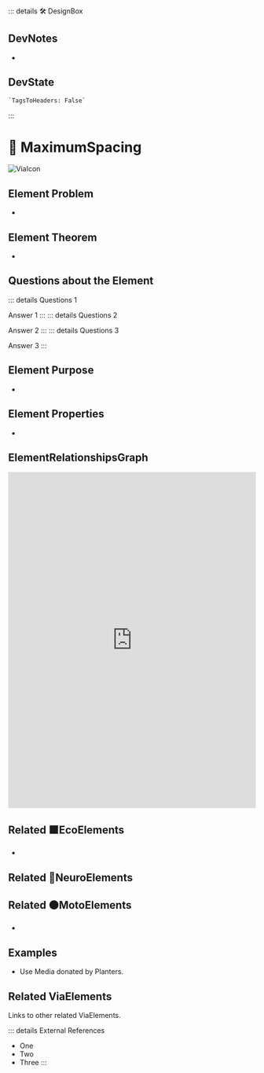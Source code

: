 ::: details 🛠 <dev>DesignBox</dev>

## DevNotes

-

## DevState

```py
`TagsToHeaders: False`
```

:::

# 🔻 <via>MaximumSpacing</via>

![ViaIcon](/Via/Via_Icon.png)

## Element Problem

-

## Element Theorem

-

## Questions about the Element

::: details Questions 1

Answer 1
:::
::: details Questions 2

Answer 2
:::
::: details Questions 3

Answer 3
:::

## Element Purpose

-

## Element Properties

-

## ElementRelationshipsGraph

<iframe
    width="100%"
    height="684"
    frameborder="0"
    src="https://observablehq.com/embed/@d3/force-directed-graph/2?cells=chart"
></iframe>

## Related 🟩<eco>EcoElements</eco>

-

## Related 💜<neuro>NeuroElements</neuro>

## Related 🟠<moto>MotoElements</moto>

-

## Examples

- Use Media donated by Planters.

## Related <via>ViaElements</via>

Links to other related ViaElements.

::: details External References

- One
- Two
- Three
:::
